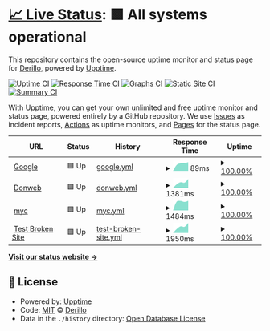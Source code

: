 # [📈 Live Status](https://Derillo.github.io/uptime): <!--live status--> **🟩 All systems operational**

This repository contains the open-source uptime monitor and status page for [Derillo](https://Derillo.github.io/uptime), powered by [Upptime](https://github.com/upptime/upptime).

[![Uptime CI](https://github.com/Derillo/uptime/workflows/Uptime%20CI/badge.svg)](https://github.com/Derillo/uptime/actions?query=workflow%3A%22Uptime+CI%22)
[![Response Time CI](https://github.com/Derillo/uptime/workflows/Response%20Time%20CI/badge.svg)](https://github.com/Derillo/uptime/actions?query=workflow%3A%22Response+Time+CI%22)
[![Graphs CI](https://github.com/Derillo/uptime/workflows/Graphs%20CI/badge.svg)](https://github.com/Derillo/uptime/actions?query=workflow%3A%22Graphs+CI%22)
[![Static Site CI](https://github.com/Derillo/uptime/workflows/Static%20Site%20CI/badge.svg)](https://github.com/Derillo/uptime/actions?query=workflow%3A%22Static+Site+CI%22)
[![Summary CI](https://github.com/Derillo/uptime/workflows/Summary%20CI/badge.svg)](https://github.com/Derillo/uptime/actions?query=workflow%3A%22Summary+CI%22)

With [Upptime](https://upptime.js.org), you can get your own unlimited and free uptime monitor and status page, powered entirely by a GitHub repository. We use [Issues](https://github.com/Derillo/uptime/issues) as incident reports, [Actions](https://github.com/Derillo/uptime/actions) as uptime monitors, and [Pages](https://Derillo.github.io/uptime) for the status page.

<!--start: status pages-->
<!-- This summary is generated by Upptime (https://github.com/upptime/upptime) -->
<!-- Do not edit this manually, your changes will be overwritten -->
<!-- prettier-ignore -->
| URL | Status | History | Response Time | Uptime |
| --- | ------ | ------- | ------------- | ------ |
| <img alt="" src="https://favicons.githubusercontent.com/www.google.com" height="13"> [Google](https://www.google.com) | 🟩 Up | [google.yml](https://github.com/Derillo/uptime/commits/HEAD/history/google.yml) | <details><summary><img alt="Response time graph" src="./graphs/google/response-time-week.png" height="20"> 89ms</summary><br><a href="https://Derillo.github.io/uptime/history/google"><img alt="Response time 89" src="https://img.shields.io/endpoint?url=https%3A%2F%2Fraw.githubusercontent.com%2FDerillo%2Fuptime%2FHEAD%2Fapi%2Fgoogle%2Fresponse-time.json"></a><br><a href="https://Derillo.github.io/uptime/history/google"><img alt="24-hour response time 91" src="https://img.shields.io/endpoint?url=https%3A%2F%2Fraw.githubusercontent.com%2FDerillo%2Fuptime%2FHEAD%2Fapi%2Fgoogle%2Fresponse-time-day.json"></a><br><a href="https://Derillo.github.io/uptime/history/google"><img alt="7-day response time 89" src="https://img.shields.io/endpoint?url=https%3A%2F%2Fraw.githubusercontent.com%2FDerillo%2Fuptime%2FHEAD%2Fapi%2Fgoogle%2Fresponse-time-week.json"></a><br><a href="https://Derillo.github.io/uptime/history/google"><img alt="30-day response time 89" src="https://img.shields.io/endpoint?url=https%3A%2F%2Fraw.githubusercontent.com%2FDerillo%2Fuptime%2FHEAD%2Fapi%2Fgoogle%2Fresponse-time-month.json"></a><br><a href="https://Derillo.github.io/uptime/history/google"><img alt="1-year response time 89" src="https://img.shields.io/endpoint?url=https%3A%2F%2Fraw.githubusercontent.com%2FDerillo%2Fuptime%2FHEAD%2Fapi%2Fgoogle%2Fresponse-time-year.json"></a></details> | <details><summary><a href="https://Derillo.github.io/uptime/history/google">100.00%</a></summary><a href="https://Derillo.github.io/uptime/history/google"><img alt="All-time uptime 100.00%" src="https://img.shields.io/endpoint?url=https%3A%2F%2Fraw.githubusercontent.com%2FDerillo%2Fuptime%2FHEAD%2Fapi%2Fgoogle%2Fuptime.json"></a><br><a href="https://Derillo.github.io/uptime/history/google"><img alt="24-hour uptime 100.00%" src="https://img.shields.io/endpoint?url=https%3A%2F%2Fraw.githubusercontent.com%2FDerillo%2Fuptime%2FHEAD%2Fapi%2Fgoogle%2Fuptime-day.json"></a><br><a href="https://Derillo.github.io/uptime/history/google"><img alt="7-day uptime 100.00%" src="https://img.shields.io/endpoint?url=https%3A%2F%2Fraw.githubusercontent.com%2FDerillo%2Fuptime%2FHEAD%2Fapi%2Fgoogle%2Fuptime-week.json"></a><br><a href="https://Derillo.github.io/uptime/history/google"><img alt="30-day uptime 100.00%" src="https://img.shields.io/endpoint?url=https%3A%2F%2Fraw.githubusercontent.com%2FDerillo%2Fuptime%2FHEAD%2Fapi%2Fgoogle%2Fuptime-month.json"></a><br><a href="https://Derillo.github.io/uptime/history/google"><img alt="1-year uptime 100.00%" src="https://img.shields.io/endpoint?url=https%3A%2F%2Fraw.githubusercontent.com%2FDerillo%2Fuptime%2FHEAD%2Fapi%2Fgoogle%2Fuptime-year.json"></a></details>
| <img alt="" src="https://favicons.githubusercontent.com/donweb.com" height="13"> [Donweb](https://donweb.com) | 🟩 Up | [donweb.yml](https://github.com/Derillo/uptime/commits/HEAD/history/donweb.yml) | <details><summary><img alt="Response time graph" src="./graphs/donweb/response-time-week.png" height="20"> 1381ms</summary><br><a href="https://Derillo.github.io/uptime/history/donweb"><img alt="Response time 1381" src="https://img.shields.io/endpoint?url=https%3A%2F%2Fraw.githubusercontent.com%2FDerillo%2Fuptime%2FHEAD%2Fapi%2Fdonweb%2Fresponse-time.json"></a><br><a href="https://Derillo.github.io/uptime/history/donweb"><img alt="24-hour response time 1214" src="https://img.shields.io/endpoint?url=https%3A%2F%2Fraw.githubusercontent.com%2FDerillo%2Fuptime%2FHEAD%2Fapi%2Fdonweb%2Fresponse-time-day.json"></a><br><a href="https://Derillo.github.io/uptime/history/donweb"><img alt="7-day response time 1381" src="https://img.shields.io/endpoint?url=https%3A%2F%2Fraw.githubusercontent.com%2FDerillo%2Fuptime%2FHEAD%2Fapi%2Fdonweb%2Fresponse-time-week.json"></a><br><a href="https://Derillo.github.io/uptime/history/donweb"><img alt="30-day response time 1381" src="https://img.shields.io/endpoint?url=https%3A%2F%2Fraw.githubusercontent.com%2FDerillo%2Fuptime%2FHEAD%2Fapi%2Fdonweb%2Fresponse-time-month.json"></a><br><a href="https://Derillo.github.io/uptime/history/donweb"><img alt="1-year response time 1381" src="https://img.shields.io/endpoint?url=https%3A%2F%2Fraw.githubusercontent.com%2FDerillo%2Fuptime%2FHEAD%2Fapi%2Fdonweb%2Fresponse-time-year.json"></a></details> | <details><summary><a href="https://Derillo.github.io/uptime/history/donweb">100.00%</a></summary><a href="https://Derillo.github.io/uptime/history/donweb"><img alt="All-time uptime 100.00%" src="https://img.shields.io/endpoint?url=https%3A%2F%2Fraw.githubusercontent.com%2FDerillo%2Fuptime%2FHEAD%2Fapi%2Fdonweb%2Fuptime.json"></a><br><a href="https://Derillo.github.io/uptime/history/donweb"><img alt="24-hour uptime 100.00%" src="https://img.shields.io/endpoint?url=https%3A%2F%2Fraw.githubusercontent.com%2FDerillo%2Fuptime%2FHEAD%2Fapi%2Fdonweb%2Fuptime-day.json"></a><br><a href="https://Derillo.github.io/uptime/history/donweb"><img alt="7-day uptime 100.00%" src="https://img.shields.io/endpoint?url=https%3A%2F%2Fraw.githubusercontent.com%2FDerillo%2Fuptime%2FHEAD%2Fapi%2Fdonweb%2Fuptime-week.json"></a><br><a href="https://Derillo.github.io/uptime/history/donweb"><img alt="30-day uptime 100.00%" src="https://img.shields.io/endpoint?url=https%3A%2F%2Fraw.githubusercontent.com%2FDerillo%2Fuptime%2FHEAD%2Fapi%2Fdonweb%2Fuptime-month.json"></a><br><a href="https://Derillo.github.io/uptime/history/donweb"><img alt="1-year uptime 100.00%" src="https://img.shields.io/endpoint?url=https%3A%2F%2Fraw.githubusercontent.com%2FDerillo%2Fuptime%2FHEAD%2Fapi%2Fdonweb%2Fuptime-year.json"></a></details>
| <img alt="" src="https://favicons.githubusercontent.com/mocoroacostantinis.com.ar" height="13"> [myc](https://mocoroacostantinis.com.ar) | 🟩 Up | [myc.yml](https://github.com/Derillo/uptime/commits/HEAD/history/myc.yml) | <details><summary><img alt="Response time graph" src="./graphs/myc/response-time-week.png" height="20"> 1484ms</summary><br><a href="https://Derillo.github.io/uptime/history/myc"><img alt="Response time 1484" src="https://img.shields.io/endpoint?url=https%3A%2F%2Fraw.githubusercontent.com%2FDerillo%2Fuptime%2FHEAD%2Fapi%2Fmyc%2Fresponse-time.json"></a><br><a href="https://Derillo.github.io/uptime/history/myc"><img alt="24-hour response time 1664" src="https://img.shields.io/endpoint?url=https%3A%2F%2Fraw.githubusercontent.com%2FDerillo%2Fuptime%2FHEAD%2Fapi%2Fmyc%2Fresponse-time-day.json"></a><br><a href="https://Derillo.github.io/uptime/history/myc"><img alt="7-day response time 1484" src="https://img.shields.io/endpoint?url=https%3A%2F%2Fraw.githubusercontent.com%2FDerillo%2Fuptime%2FHEAD%2Fapi%2Fmyc%2Fresponse-time-week.json"></a><br><a href="https://Derillo.github.io/uptime/history/myc"><img alt="30-day response time 1484" src="https://img.shields.io/endpoint?url=https%3A%2F%2Fraw.githubusercontent.com%2FDerillo%2Fuptime%2FHEAD%2Fapi%2Fmyc%2Fresponse-time-month.json"></a><br><a href="https://Derillo.github.io/uptime/history/myc"><img alt="1-year response time 1484" src="https://img.shields.io/endpoint?url=https%3A%2F%2Fraw.githubusercontent.com%2FDerillo%2Fuptime%2FHEAD%2Fapi%2Fmyc%2Fresponse-time-year.json"></a></details> | <details><summary><a href="https://Derillo.github.io/uptime/history/myc">100.00%</a></summary><a href="https://Derillo.github.io/uptime/history/myc"><img alt="All-time uptime 100.00%" src="https://img.shields.io/endpoint?url=https%3A%2F%2Fraw.githubusercontent.com%2FDerillo%2Fuptime%2FHEAD%2Fapi%2Fmyc%2Fuptime.json"></a><br><a href="https://Derillo.github.io/uptime/history/myc"><img alt="24-hour uptime 100.00%" src="https://img.shields.io/endpoint?url=https%3A%2F%2Fraw.githubusercontent.com%2FDerillo%2Fuptime%2FHEAD%2Fapi%2Fmyc%2Fuptime-day.json"></a><br><a href="https://Derillo.github.io/uptime/history/myc"><img alt="7-day uptime 100.00%" src="https://img.shields.io/endpoint?url=https%3A%2F%2Fraw.githubusercontent.com%2FDerillo%2Fuptime%2FHEAD%2Fapi%2Fmyc%2Fuptime-week.json"></a><br><a href="https://Derillo.github.io/uptime/history/myc"><img alt="30-day uptime 100.00%" src="https://img.shields.io/endpoint?url=https%3A%2F%2Fraw.githubusercontent.com%2FDerillo%2Fuptime%2FHEAD%2Fapi%2Fmyc%2Fuptime-month.json"></a><br><a href="https://Derillo.github.io/uptime/history/myc"><img alt="1-year uptime 100.00%" src="https://img.shields.io/endpoint?url=https%3A%2F%2Fraw.githubusercontent.com%2FDerillo%2Fuptime%2FHEAD%2Fapi%2Fmyc%2Fuptime-year.json"></a></details>
| <img alt="" src="https://favicons.githubusercontent.com/luzpreumayr.com" height="13"> [Test Broken Site](https://luzpreumayr.com/) | 🟩 Up | [test-broken-site.yml](https://github.com/Derillo/uptime/commits/HEAD/history/test-broken-site.yml) | <details><summary><img alt="Response time graph" src="./graphs/test-broken-site/response-time-week.png" height="20"> 1950ms</summary><br><a href="https://Derillo.github.io/uptime/history/test-broken-site"><img alt="Response time 1950" src="https://img.shields.io/endpoint?url=https%3A%2F%2Fraw.githubusercontent.com%2FDerillo%2Fuptime%2FHEAD%2Fapi%2Ftest-broken-site%2Fresponse-time.json"></a><br><a href="https://Derillo.github.io/uptime/history/test-broken-site"><img alt="24-hour response time 1912" src="https://img.shields.io/endpoint?url=https%3A%2F%2Fraw.githubusercontent.com%2FDerillo%2Fuptime%2FHEAD%2Fapi%2Ftest-broken-site%2Fresponse-time-day.json"></a><br><a href="https://Derillo.github.io/uptime/history/test-broken-site"><img alt="7-day response time 1950" src="https://img.shields.io/endpoint?url=https%3A%2F%2Fraw.githubusercontent.com%2FDerillo%2Fuptime%2FHEAD%2Fapi%2Ftest-broken-site%2Fresponse-time-week.json"></a><br><a href="https://Derillo.github.io/uptime/history/test-broken-site"><img alt="30-day response time 1950" src="https://img.shields.io/endpoint?url=https%3A%2F%2Fraw.githubusercontent.com%2FDerillo%2Fuptime%2FHEAD%2Fapi%2Ftest-broken-site%2Fresponse-time-month.json"></a><br><a href="https://Derillo.github.io/uptime/history/test-broken-site"><img alt="1-year response time 1950" src="https://img.shields.io/endpoint?url=https%3A%2F%2Fraw.githubusercontent.com%2FDerillo%2Fuptime%2FHEAD%2Fapi%2Ftest-broken-site%2Fresponse-time-year.json"></a></details> | <details><summary><a href="https://Derillo.github.io/uptime/history/test-broken-site">100.00%</a></summary><a href="https://Derillo.github.io/uptime/history/test-broken-site"><img alt="All-time uptime 100.00%" src="https://img.shields.io/endpoint?url=https%3A%2F%2Fraw.githubusercontent.com%2FDerillo%2Fuptime%2FHEAD%2Fapi%2Ftest-broken-site%2Fuptime.json"></a><br><a href="https://Derillo.github.io/uptime/history/test-broken-site"><img alt="24-hour uptime 100.00%" src="https://img.shields.io/endpoint?url=https%3A%2F%2Fraw.githubusercontent.com%2FDerillo%2Fuptime%2FHEAD%2Fapi%2Ftest-broken-site%2Fuptime-day.json"></a><br><a href="https://Derillo.github.io/uptime/history/test-broken-site"><img alt="7-day uptime 100.00%" src="https://img.shields.io/endpoint?url=https%3A%2F%2Fraw.githubusercontent.com%2FDerillo%2Fuptime%2FHEAD%2Fapi%2Ftest-broken-site%2Fuptime-week.json"></a><br><a href="https://Derillo.github.io/uptime/history/test-broken-site"><img alt="30-day uptime 100.00%" src="https://img.shields.io/endpoint?url=https%3A%2F%2Fraw.githubusercontent.com%2FDerillo%2Fuptime%2FHEAD%2Fapi%2Ftest-broken-site%2Fuptime-month.json"></a><br><a href="https://Derillo.github.io/uptime/history/test-broken-site"><img alt="1-year uptime 100.00%" src="https://img.shields.io/endpoint?url=https%3A%2F%2Fraw.githubusercontent.com%2FDerillo%2Fuptime%2FHEAD%2Fapi%2Ftest-broken-site%2Fuptime-year.json"></a></details>

<!--end: status pages-->

[**Visit our status website →**](https://Derillo.github.io/uptime)

## 📄 License

- Powered by: [Upptime](https://github.com/upptime/upptime)
- Code: [MIT](./LICENSE) © [Derillo](https://Derillo.github.io/uptime)
- Data in the `./history` directory: [Open Database License](https://opendatacommons.org/licenses/odbl/1-0/)
